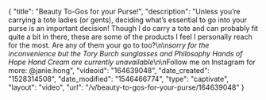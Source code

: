 {
    "title": "Beauty To-Gos for your Purse!",
    "description": "Unless you’re carrying a tote ladies (or gents), deciding what’s essential to go into your purse is an important decision! Though I do carry a tote and can probably fit quite a bit in there, these are some of the products I feel I personally reach for the most. Are any of them your go to too?\n\n*sorry for the inconvenience but the Tory Burch sunglasses and Philosophy Hands of Hope Hand Cream are currently unavailable*\n\nFollow me on Instagram for more: @janie.hong",
    "videoid": "164639048",
    "date_created": "1528314508",
    "date_modified": "1546466774",
    "type": "captivate",
    "layout": "video",
    "url": "\/v\/beauty-to-gos-for-your-purse\/164639048"
}